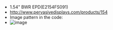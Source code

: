* 1.54" BWR EPD(E2154FS091)
* http://www.pervasivedisplays.com/products/154
* Image pattern in the code:
* ![image](https://github.com/Hardy-PDi/ePaper_PervasiveDisplays/blob/master/1.54_BWR/1.54_BWR.bmp)
